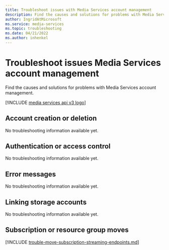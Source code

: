 ```yaml
---
title: Troubleshoot issues with Media Services account management
description: Find the causes and solutions for problems with Media Services account management.
author: IngridAtMicrosoft
ms.service: media-services
ms.topic: troubleshooting
ms.date: 04/21/2022
ms.author: inhenkel
---
```

# Troubleshoot issues Media Services account management

Find the causes and solutions for problems with Media Services account management.

[!INCLUDE [media services api v3 logo](./includes/v3-hr.md)]

## Account creation or deletion

No troubleshooting information available yet.

## Authentication or access control

No troubleshooting information available yet.

## Error messages

No troubleshooting information available yet.

## Linking storage accounts

No troubleshooting information available yet.

## Subscription or resource group moves

[!INCLUDE [trouble-move-subscription-streaming-endpoints.md](./includes/trouble-move-subscription-streaming-endpoints.md)]
